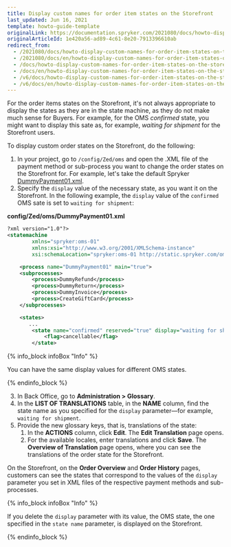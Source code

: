 ```yaml
---
title: Display custom names for order item states on the Storefront
last_updated: Jun 16, 2021
template: howto-guide-template
originalLink: https://documentation.spryker.com/2021080/docs/howto-display-custom-names-for-order-item-states-on-the-storefront
originalArticleId: 1e420a56-ad89-4c61-8e20-7913396610ab
redirect_from:
  - /2021080/docs/howto-display-custom-names-for-order-item-states-on-the-storefront
  - /2021080/docs/en/howto-display-custom-names-for-order-item-states-on-the-storefront
  - /docs/howto-display-custom-names-for-order-item-states-on-the-storefront
  - /docs/en/howto-display-custom-names-for-order-item-states-on-the-storefront
  - /v6/docs/howto-display-custom-names-for-order-item-states-on-the-storefront
  - /v6/docs/en/howto-display-custom-names-for-order-item-states-on-the-storefront
---
```


For the order items states on the Storefront, it's not always appropriate to display the states as they are in the state machine, as they do not make much sense for Buyers. For example, for the OMS *confirmed* state, you might want to display this sate as, for example, *waiting for shipment* for the Storefront users.

To display custom order states on the Storefront, do the following:

1. In your project, go to `/config/Zed/oms` and open the .XML file of the payment method or sub-process you want to change the order states on the Storefront for. For example, let's take the default Spryker [DummyPayment01.xml](https://github.com/spryker-shop/suite/blob/master/config/Zed/oms/DummyPayment01.xml).
2. Specify the `display` value of the necessary state, as you want it on the Storefront. In the following example, the `display` value of the `confirmed` OMS sate is set to `waiting for shipment`:

**config/Zed/oms/DummyPayment01.xml**

```xml
?xml version="1.0"?>
<statemachine
        xmlns="spryker:oms-01"
        xmlns:xsi="http://www.w3.org/2001/XMLSchema-instance"
        xsi:schemaLocation="spryker:oms-01 http://static.spryker.com/oms-01.xsd">

    <process name="DummyPayment01" main="true">
    <subprocesses>
        <process>DummyRefund</process>
        <process>DummyReturn</process>
        <process>DummyInvoice</process>
        <process>CreateGiftCard</process>
    </subprocesses>

    <states>
       ...
        <state name="confirmed" reserved="true" display="waiting for shipment">
            <flag>cancellable</flag>
        </state>
```

{% info_block infoBox "Info" %}

You can have the same display values for different OMS states.

{% endinfo_block %}

3. In Back Office, go to **Administration&nbsp;<span aria-label="and then">></span> Glossary**.
4. In the **LIST OF TRANSLATIONS** table, in the **NAME** column, find the state name as you specified for the `display` parameter—for example, `waiting for shipment`.
5. Provide the new glossary keys, that is, translations of the state:
    1. In the **ACTIONS** column, click **Edit**. The **Edit Translation** page opens.
    2. For the available locales, enter translations and click **Save**. The **Overview of Translation** page opens, where you can see the translations of the order state for the Storefront.

On the Storefront, on the **Order Overview** and **Order History** pages, customers can see the states that correspond to the values of the `display` parameter you set in XML files of the respective payment methods and sub-processes.

{% info_block infoBox "Info" %}

If you delete the `display` parameter with its value, the OMS state, the one specified in the `state name` parameter, is displayed on the Storefront.

{% endinfo_block %}
